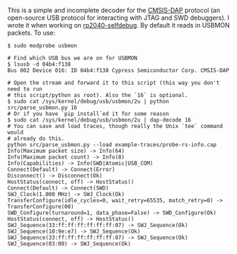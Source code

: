 This is a simple and incomplete decoder for the [CMSIS-DAP] protocol
(an open-source USB protocol for interacting with JTAG and SWD
debuggers). I wrote it when working on [rp2040-selfdebug]. By default
it reads in USBMON packets. To use:

```console
$ sudo modprobe usbmon

# Find which USB bus we are on for USBMON
$ lsusb -d 04b4:f138
Bus 002 Device 016: ID 04b4:f138 Cypress Semiconductor Corp. CMSIS-DAP

# Open the stream and forward it to this script (this way you don't need to run
# this script/python as root). Also the `16` is optional.
$ sudo cat /sys/kernel/debug/usb/usbmon/2u | python src/parse_usbmon.py 16
# Or if you have `pip install`ed it for some reason
$ sudo cat /sys/kernel/debug/usb/usbmon/2u | dap-decode 16
# You can save and load traces, though really the Unix `tee` command would
# already do this.
python src/parse_usbmon.py --load example-traces/probe-rs-info.cap
Info(Maximum packet size) -> Info(64)
Info(Maximum packet count) -> Info(8)
Info(Capabilities) -> Info(SWD|Atomic|USB_COM)
Connect(Default) -> Connect(Error)
Disconnect() -> Disconnect(Ok)
HostStatus(connect, off) -> HostStatus()
Connect(Default) -> Connect(SWD)
SWJ_Clock(1.000 MHz) -> SWJ_Clock(Ok)
TransferConfigure(idle_cycles=0, wait_retry=65535, match_retry=0) -> TransferConfigure(00)
SWD_Configure(turnaround=1, data_phase=False) -> SWD_Configure(Ok)
HostStatus(connect, off) -> HostStatus()
SWJ_Sequence(33:ff:ff:ff:ff:ff:ff:07) -> SWJ_Sequence(Ok)
SWJ_Sequence(10:9e:e7) -> SWJ_Sequence(Ok)
SWJ_Sequence(33:ff:ff:ff:ff:ff:ff:07) -> SWJ_Sequence(Ok)
SWJ_Sequence(03:00) -> SWJ_Sequence(Ok)
```

[CMSIS-DAP]: https://arm-software.github.io/CMSIS_5/latest/DAP/html/index.html
[rp2040-selfdebug]: https://github.com/KoviRobi/rp2040-selfdebug
